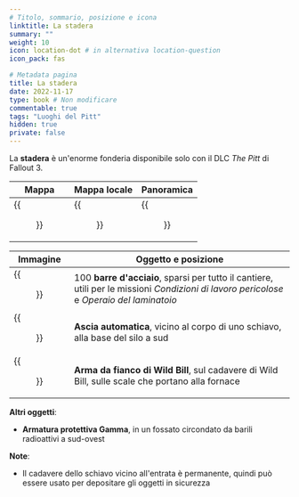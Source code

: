 ```yaml
---
# Titolo, sommario, posizione e icona
linktitle: La stadera
summary: ""
weight: 10
icon: location-dot # in alternativa location-question
icon_pack: fas

# Metadata pagina
title: La stadera
date: 2022-11-17
type: book # Non modificare
commentable: true
tags: "Luoghi del Pitt"
hidden: true
private: false 
---
```


<div class="fo3">

La **stadera** è un'enorme fonderia disponibile solo con il DLC *The Pitt* di Fallout 3.

| Mappa | Mappa locale | Panoramica |
| ----- | ------------ | ---------- |
|  {{<figure src="fo3/Steel_Yard_loc.webp">}}     |   {{<figure src="fo3/Pitt_steelyard_loc_map.webp">}}           | {{<figure src="fo3/Pitt_steelyard_panorama.webp">}}           | 

| Immagine                              | Oggetto e posizione                                                                                                                       |
| ------------------------------------- | ----------------------------------------------------------------------------------------------------------------------------------------- |
| {{<figure src="fo3/Pitt_steelyard_steel_ingots.webp">}} | 100 **barre d'acciaio**, sparsi per tutto il cantiere, utili per le missioni *Condizioni di lavoro pericolose* e *Operaio del laminatoio* |
| {{<figure src="fo3/Fo3TP_auto_axe_steelyard.webp">}}    | **Ascia automatica**, vicino al corpo di uno schiavo, alla base del silo a sud                                                            |
| {{<figure src="fo3/Wild_Bill.webp">}}                   | **Arma da fianco di Wild Bill**, sul cadavere di Wild Bill, sulle scale che portano alla fornace                                          |



**Altri oggetti**:
- **Armatura protettiva Gamma**, in un fossato circondato da barili radioattivi a sud-ovest

**Note**:
- Il cadavere dello schiavo vicino all'entrata è permanente, quindi può essere usato per depositare gli oggetti in sicurezza

</div>

